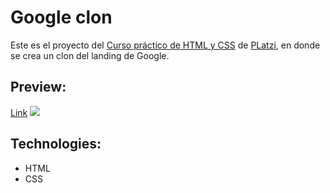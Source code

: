 # Google clon
Este es el proyecto del [Curso práctico de HTML y CSS](https://platzi.com/clases/html-practico/) de [PLatzi](https://platzi.com/), en donde se crea un clon del landing de Google.
## Preview:
[Link](https://salinatomas.github.io/google-clon)
![](https://static.platzi.com/media/landing-projects/Proyecto-CSS-Grid-Flexbox.png)
## Technologies:
- HTML
- CSS
